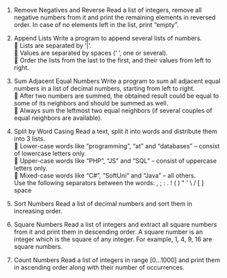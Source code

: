 1.	Remove Negatives and Reverse
Read a list of integers, remove all negative numbers from it and print the remaining elements in reversed order. In case of no elements left in the list, print “empty”.

2.	Append Lists
Write a program to append several lists of numbers. <br>
	Lists are separated by ‘|’. <br>
	Values are separated by spaces (‘ ’, one or several). <br>
	Order the lists from the last to the first, and their values from left to right.

3.	Sum Adjacent Equal Numbers
Write a program to sum all adjacent equal numbers in a list of decimal numbers, starting from left to right. <br>
	After two numbers are summed, the obtained result could be equal to some of its neighbors and should be summed as well. <br>
	Always sum the leftmost two equal neighbors (if several couples of equal neighbors are available).

4.	Split by Word Casing
Read a text, split it into words and distribute them into 3 lists. <br>
	Lower-case words like “programming”, “at” and “databases” – consist of lowercase letters only. <br>
	Upper-case words like “PHP”, “JS” and “SQL” – consist of uppercase letters only. <br>
	Mixed-case words like “C#”, “SoftUni” and “Java” – all others. <br>
Use the following separators between the words: , ; : . ! ( ) " ' \ / [ ] space

5.	Sort Numbers
Read a list of decimal numbers and sort them in increasing order.

6.	Square Numbers
Read a list of integers and extract all square numbers from it and print them in descending order. A square number is an integer which is the square of any integer. For example, 1, 4, 9, 16 are square numbers.

7.	Count Numbers
Read a list of integers in range [0…1000] and print them in ascending order along with their number of occurrences.

